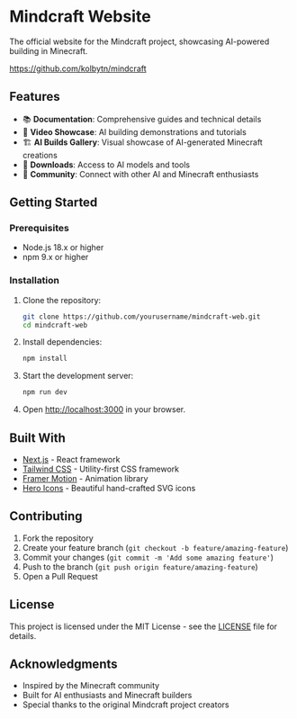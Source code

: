 # Mindcraft Website

The official website for the Mindcraft project, showcasing AI-powered building in Minecraft.

https://github.com/kolbytn/mindcraft

## Features

- 📚 **Documentation**: Comprehensive guides and technical details
- 🎥 **Video Showcase**: AI building demonstrations and tutorials
- 🏗️ **AI Builds Gallery**: Visual showcase of AI-generated Minecraft creations
- 💾 **Downloads**: Access to AI models and tools
- 👥 **Community**: Connect with other AI and Minecraft enthusiasts

## Getting Started

### Prerequisites

- Node.js 18.x or higher
- npm 9.x or higher

### Installation

1. Clone the repository:
   ```bash
   git clone https://github.com/yourusername/mindcraft-web.git
   cd mindcraft-web
   ```

2. Install dependencies:
   ```bash
   npm install
   ```

3. Start the development server:
   ```bash
   npm run dev
   ```

4. Open [http://localhost:3000](http://localhost:3000) in your browser.

## Built With

- [Next.js](https://nextjs.org/) - React framework
- [Tailwind CSS](https://tailwindcss.com/) - Utility-first CSS framework
- [Framer Motion](https://www.framer.com/motion/) - Animation library
- [Hero Icons](https://heroicons.com/) - Beautiful hand-crafted SVG icons

## Contributing

1. Fork the repository
2. Create your feature branch (`git checkout -b feature/amazing-feature`)
3. Commit your changes (`git commit -m 'Add some amazing feature'`)
4. Push to the branch (`git push origin feature/amazing-feature`)
5. Open a Pull Request

## License

This project is licensed under the MIT License - see the [LICENSE](LICENSE) file for details.

## Acknowledgments

- Inspired by the Minecraft community
- Built for AI enthusiasts and Minecraft builders
- Special thanks to the original Mindcraft project creators
